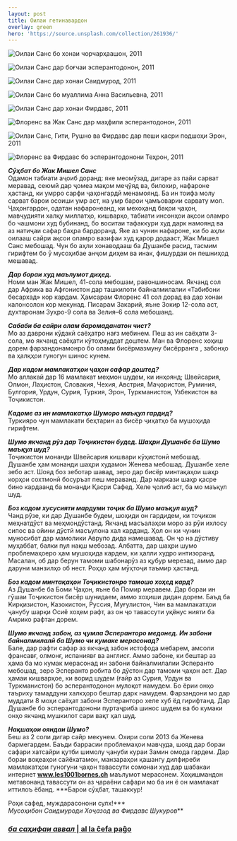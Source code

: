 ```yaml
---
layout: post
title: Оилаи гетинавардон
overlay: green
hero: 'https://source.unsplash.com/collection/261936/'
---
```


![Оилаи Санс бо хонаи чорчарҳаашон, 2011](Sans_cxe_la_ruldomo.jpg)

![Оилаи Санс дар боғчаи эсперантодонон, 2011](Sans_en_esperanto_gxardeno.jpg)

![Оилаи Санс дар хонаи Саидмурод, 2011](Sans_cxe_Saidmurod.jpg)

![Оилаи Санс бо муаллима Анна Васильевна, 2011](Sans_kaj_patrinodeFirdaus.jpg)

![Оилаи Санс дар хонаи Фирдавс, 2011](Sans_cxe_Firdaus_kaj_Nagxot.jpg)

![Флоренс ва Жак Санс дар маҳфили эсперантодонон, 2011](Florens_kaj_Jacques_en_Eklubo.jpg)

![Оилаи Санс, Гити, Рушно ва Фирдавс дар пеши қасри подшоҳи Эрон, 2011](Sans_giti_rushno_firdaus_apud_rega_palaco.jpg)

![Флоренс ва Фирдавс бо эсперантодонони Теҳрон, 2011](irananinoj_florens_firdaus.jpg)

***Сӯҳбат бо Жак Мишел Санс***  
Одамон табиати аҷоиб доранд: яке меомӯзад, дигаре аз пайи сарват
меравад, сеюмӣ дар ҷомеа мақом меҷӯяд ва, билохир, нафароне
ҳастанд, ки умрро сарфи ҷаҳонгардӣ менамоянд. Ба ин тоифа молу
сарват барои осоиши умр аст, на умр барои ҷамъоварии сарвату мол.
Ҷаҳонгардон, одатан нафаронеанд, ки мехоҳанд бақои ҷаҳон, мавҷудияти
халқу миллатҳо, кишварҳо, табиати инсонҳои ақсои оламро бо чашмони худ
бубинанд, бо воситаи тафаккури худ дарк намоянд ва аз натиҷаи сафар
баҳра бардоранд. Яке аз чунин нафароне, ки бо аҳли оилааш сайри
ақсои оламро вазифаи худ қарор додааст, Жак Мишел Санс мебошад. Чун
бо аҳли хонаводааш ба Душанбе расид, тасмим гирифтем бо ӯ мусоҳибае
анҷом диҳем ва инак, фишурдаи он пешниҳод мешавад.  
  
***Дар бораи худ маълумот диҳед.***  
Номи ман Жак Мишел, 41-сола мебошам, равоншиносам. Якчанд сол дар Африка
ва Афғонистон дар ташкилоти байналмилалии «Табибони бесархад» кор
кардам. Ҳамсарам Флоренс 41 сол дорад ва дар хонаи калонсолон кор
мекунад. Писарам Закарий, яъне Зокир 12-сола аст, духтаронам Зуҳро-9
сола ва Зелия–6 сола мебошанд.  
  
***Сабаби ба сайри олам баромаданатон чист?***  
Мо аз даврони кӯдакӣ саёҳатро нағз мебинем. Пеш аз ин саёҳати 3-сола, мо
якчанд саёҳати кӯтоҳмуддат доштем. Ман ва Флоренс хоҳиш дорем
фарзандонамонро бо олами бисёрмазмуну бисёрранга , забонҳо ва
ҳалқҳои гуногун шинос кунем.  
  
***Дар кадом мамлакатҳои ҷаҳон сафар доштед?***  
Мо аллакай дар 16 мамлакат меҳмон шудем, ки инҳоянд; Швейсария, Олмон,
Лаҳистон, Словакия, Чехия, Австрия, Маҷористон, Руминия, Булгория,
Урдун, Сурия, Туркия, Эрон, Туркманистон, Узбекистон ва
Тоҷикистон.  
  
***Кадоме аз ин мамлакатҳо Шуморо маъқул гардид?***  
Туркияро чун мамлакати беҳтарин аз бисёр ҷиҳатҳо ба мушоҳида гирифтем.  
  
***Шумо якчанд рӯз дар Тоҷикистон будед. Шаҳри Душанбе ба Шумо маъқул
шуд?***  
Тоҷикистон монанди Швейсария кишвари кӯҳистонӣ мебошад. Душанбе ҳам
монанди шаҳри худамон Женева мебошад. Душанбе хеле зебо аст. Шояд
боз зеботар шавад, зеро дар бисёр минтақаҳои шаҳр корҳои сохтмонӣ
босуръат пеш мераванд. Дар маркази шаҳр қасре бино кардаанд ба
монанди Қасри Сафед. Хеле ҷолиб аст, ба мо маъқул шуд.  
  
***Боз кадом хусусияти мардуми тоҷик ба Шумо маъқул шуд?***  
Чанд рӯзе, ки дар Душанбе будем, шоҳиди он гардидем, ки тоҷикон
меҳнатдӯст ва меҳмондӯстанд. Якчанд масъалаҳои моро аз рӯи
ихлосу сипос ва ойини дӯстӣ масъулона хал карданд. Ҳол он ки чунин
муносибат дар мамолики Аврупо дида намешавад. Он ҷо на дӯстиву
муҳаббат, балки пул нақш мебозад. Албатта, дар шаҳри шумо
проблемаҳоеро ҳам мушоҳида кардем, ки ҳалли худро интизоранд.
Масалан, об дар берун тамоми шабонарӯз аз қубур мерезад, аммо дар
даруни манзилҳо об нест. Роҳҳо ҳам мӯҳтоҷи таъмир ҳастанд.  
  
***Боз кадом минтақаҳои Тоҷикистонро тамошо хоҳед кард?***  
Аз Душанбе ба Боми Ҷаҳон, яъне ба Помир меравем. Дар бораи ин гӯшаи
Тоҷикистон бисёр шунидаем, аммо хоҳиши дидан дорем. Баъд ба
Ҝирқизистон, Ҝазокистон, Руссия, Муғулистон, Чин ва мамлакатҳои
ҷанубу шарқи Осиё хоҳем рафт, аз он ҷо тавассути уқёнус нияти ба Амрико
рафтан дорем.  
  
***Шумо якчанд забон, аз ҷумла Эсперанторо медонед. Ин забони
байналмилалӣ ба Шумо чи кумаке мерасонад?***  
Бале, дар рафти сафар аз якчанд забон истофода мебарем, амсоли франсавғ,
олмонғ, испаниявғ ва англисғ. Аммо забоне, ки бештар аз ҳама ба мо кумак
мерасонад ин забони байналмилалии Эсперанто мебошад, зеро Эсперанто
робита бо дӯстон дар тамоми ҷаҳон аст. Дар ҳамаи кишварҳое, ки
ворид шудем (ғайр аз Сурия, Урдун ва Туркманистон) бо
эсперантодонон мулоқот намудем. Бо ёрии онҳо таъриху
тамаддуни халкҳоро бештар дарк намудем. Фарзандони мо дар муддати
8 моҳи саёҳат забони Эсперанторо хеле хуб ёд гирифтанд. Дар Душанбе бо
эсперантодонони пуртаҷриба шинос шудем ва бо кумаки онҳо якчанд
мушкилот сари вақт ҳал шуд.  
  
***Нақшаҳои ояндаи Шумо?***  
Беш аз 2 соли дигар сайр мекунем. Охири соли 2013 ба Женева бармегардем.
Баъди баррасии проблемаҳои мавҷуда, шояд дар бораи сафари хатсайри қутби
шимолу ҷануби кураи Замин омода гардем. Дар бораи воқеаҳои сайёхатамон,
манзараҳои қашангу дилфиреби мамлакатҳои гуногуни ҷаҳон тавассути
сомонаи худ дар шабакаи интернет **www.les1001bornes.ch** маълумот
мерасонем. Хоҳишмандон метавонанд тавассути он аз ҷараёни сафари мо ба
ин ё он мамлакат иттилоъ ёбанд. ***Барои сӯҳбат, ташаккур\!  
  
Роҳи сафед, муждарасонони сулх\!***  
*Мусоҳибон Саидмуроди Хоҷазод ва Фирдавс Шукуров***

### [*ба саҳифаи аввал* | al la ĉefa paĝo](/espermov.htm)
